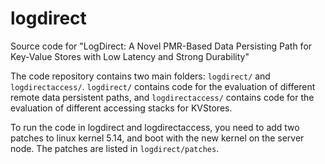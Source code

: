 # logdirect
Source code for "LogDirect: A Novel PMR-Based Data Persisting Path for Key-Value Stores with Low Latency and Strong Durability"

The code repository contains two main folders: `logdirect/` and `logdirectaccess/`. `logdirect/` contains code for the evaluation of different remote data persistent paths, and `logdirectaccess/` contains code for the evaluation of different accessing stacks for KVStores.

To run the code in logdirect and logdirectaccess, you need to add two patches to linux kernel 5.14, and boot with the new kernel on the server node. The patches are listed in `logdirect/patches`.
